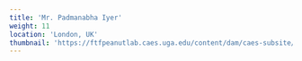 ```yaml
---
title: 'Mr. Padmanabha Iyer'
weight: 11
location: 'London, UK'
thumbnail: 'https://ftfpeanutlab.caes.uga.edu/content/dam/caes-subsite/ftf-peanut-lab/images/profile-images/Lead-Scientists/Mallikarjunan_Kumar_2016_square_x150.jpg'
---
```

